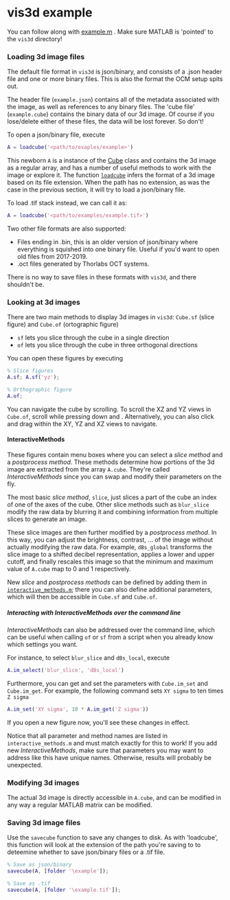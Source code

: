 # vis3d example

You can follow along with [example.m](example.m) . Make sure MATLAB is 'pointed' to the `vis3d` directory!

### Loading 3d image files

The default file format in `vis3d` is json/binary, and consists of a .json header file and one or more binary files.
This is also the format the OCM setup spits out.

The header file (`example.json`) contains all of the metadata associated with the image, as well as references to any binary files. The 'cube file' (`example.cube`) contains the binary data of our 3d image. Of course if you lose/delete either of these files, the data will be lost forever. So don't!

To open a json/binary file, execute

```matlab
A = loadcube('<path/to/exaples/example>')
```

This newborn `A` is a instance of the [Cube](../cube/Cube.m) class and contains the 3d image as a regular array, and has a number of useful methods to work with the image or explore it.
The function [`loadcube`](../loadcube.m) infers the format of a 3d image based on its file extension. When the path has no extension, as was the case in the previous section, it will try to load a json/binary file.

To load .tif stack instead, we can call it as:

```matlab
A = loadcube('<path/to/examples/example.tif>')
```

Two other file formats are also supported:

*  Files ending in .bin, this is an older version of json/binary where everything is squished into one binary file. Useful if you'd want to open old files from 2017-2019.
* .oct files generated by Thorlabs OCT systems. 

There is no way to save files in these formats with `vis3d`, and there shouldn't be.

### Looking at 3d images

There are two main methods to display 3d images in `vis3d`: `Cube.sf` (slice figure)  and `Cube.of` (ortographic figure)
* `sf` lets you slice through the cube in a single direction
* `of` lets you slice through the cube in three orthogonal directions

You can open these figures by executing

```matlab
% Slice figures
A.sf; A.sf('yz'); 

% Orthographic figure
A.of; 
```

You can navigate the cube by scrolling. To scroll the XZ and YZ views in `Cube.of`, scroll while pressing down <Shift> and <Alt>.  Alternatively, you can also click and drag within the XY, YZ and XZ views to navigate.

#### InteractiveMethods

These figures contain menu boxes where you can select a *slice method* and a *postprocess method*. These methods determine how portions of the 3d image are extracted from the array `A.cube`.  They're called *InteractiveMethods* since you can swap and modify their parameters on the fly.

The most basic *slice method*, `slice`, just slices a part of the cube an index of one of the axes of the cube. Other slice methods such as `blur_slice` modify the raw data by blurring it and combining information from multiple slices to generate an image.

These slice images are then further modified by a *postprocess method*. In this way, you can adjust the brightness, contrast, ... of the image without actually modifying the raw data. For example, `dBs_global` transforms the slice image to a shifted decibel representation, applies a lower and upper cutoff, and finally rescales this image so that the minimum and maximum value of `A.cube` map to 0 and 1 respectively.

New *slice* and *postprocess methods* can be defined by adding them in [`interactive_methods.m`](../interactive_methods.m); there you can also define additional parameters, which will then be accessible in `Cube.sf` and `Cube.of`.

##### Interacting with InteractiveMethods over the command line

*InteractiveMethods* can also be addressed over the command line, which can be useful when calling `of` or `sf` from a script when you already know which settings you want.

For instance, to select `blur_slice` and `dBs_local`, execute

```matlab
A.im_select('blur_slice', 'dBs_local')
```

Furthermore, you can get and set the parameters with `Cube.im_set` and `Cube.im_get`. For example, the following command sets `XY sigma` to ten times `Z sigma`

```matlab
A.im_set('XY sigma', 10 * A.im_get('Z sigma'))
```

If you open a new figure now, you'll see these changes in effect.

Notice that all parameter and method names are listed in  `interactive_methods.m` and must match exactly for this to work! If you add new *InteractiveMethods*, make sure that parameters you may want to address like this have unique names. Otherwise, results will probably be unexpected.

### Modifying 3d images

The actual 3d image is directly accessible in `A.cube`, and can be modified in any way a regular MATLAB matrix can be modified. 

### Saving 3d image files

Use the `savecube` function to save any changes to disk. As with 'loadcube', this function will look at the extension of the path you're saving to to deteemine whether to save json/binary files or a .tif file.

```matlab
% Save as json/binary
savecube(A, [folder '\example']);

% Save as .tif
savecube(A, [folder '\example.tif']);
```

